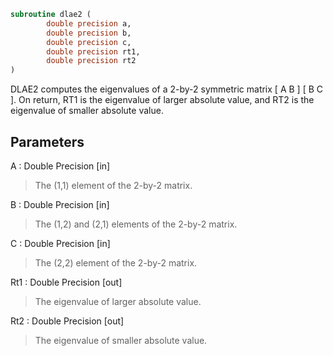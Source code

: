 ```fortran
subroutine dlae2 (
		double precision a,
		double precision b,
		double precision c,
		double precision rt1,
		double precision rt2
)
```

 DLAE2  computes the eigenvalues of a 2-by-2 symmetric matrix
    [  A   B  ]
    [  B   C  ].
 On return, RT1 is the eigenvalue of larger absolute value, and RT2
 is the eigenvalue of smaller absolute value.

## Parameters
A : Double Precision [in]
> The (1,1) element of the 2-by-2 matrix.

B : Double Precision [in]
> The (1,2) and (2,1) elements of the 2-by-2 matrix.

C : Double Precision [in]
> The (2,2) element of the 2-by-2 matrix.

Rt1 : Double Precision [out]
> The eigenvalue of larger absolute value.

Rt2 : Double Precision [out]
> The eigenvalue of smaller absolute value.

